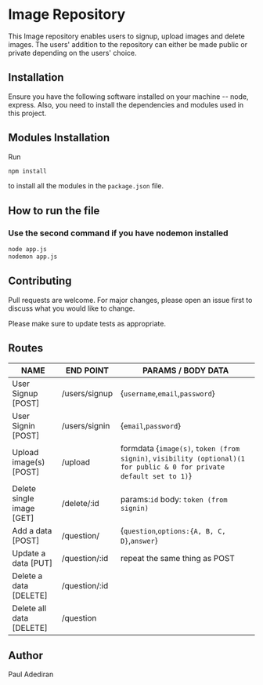 # Image Repository

This Image repository enables users to signup, upload images and delete images. The users' addition to the repository can either be made public or private depending on the users' choice.

## Installation

Ensure you have the following software installed on your machine -- node, express. Also, you need to install the dependencies and modules used in this project.

## Modules Installation

Run
```bash
npm install
``` 
to install all the modules in the ``` package.json ``` file.


## How to run the file
### Use the second command if you have nodemon installed
```bash
node app.js
nodemon app.js
```
## Contributing
Pull requests are welcome. For major changes, please open an issue first to discuss what you would like to change.

Please make sure to update tests as appropriate.

## Routes
NAME     			     | END POINT            |  PARAMS / BODY DATA
-------------------------| -------------        | ---------------
User Signup [POST]    	 | /users/signup        |{`username`,`email`,`password`}
User Signin [POST] 	     | /users/signin        |{`email`,`password`}
Upload image(s) [POST]   | /upload              |formdata {`image(s)`, `token (from signin)`, `visibility (optional)(1 for public & 0 for private default set to 1)`}
Delete single image [GET]     | /delete/:id        |params:`id` body: `token (from signin)`
Add a data [POST]  	 | /question/       | {`question`,`options:{A, B, C, D}`,`answer`}
Update a data [PUT] | /question/:id | repeat the same thing as POST
Delete a data [DELETE]| /question/:id |
Delete all data [DELETE]| /question |

## Author
Paul Adediran
